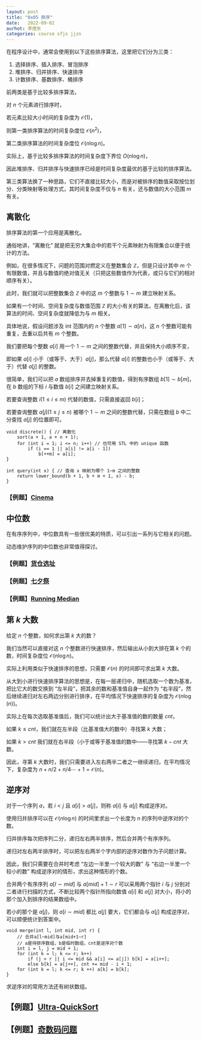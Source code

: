 ```yaml
---
layout: post
title: "0x05 排序"
date:   2022-09-02
aurhot: 李煜东
categories: course sfjs jjzn
---
```


在程序设计中，通常会使用到以下这些排序算法，这里把它们分为三类：

1. 选择排序、插入排序、冒泡排序
2. 堆排序、归并排序、快速排序
3. 计数排序、基数排序、桶排序

前两类是基于比较多排序算法，

对 $n$ 个元素进行排序时，

若元素比较大小时间的复杂度为 $\mathcal{O}(1)$，

则第一类排序算法的时间复杂度位 $\mathcal{O}(n^2)$，

第二类排序算法的时间复杂度位 $\mathcal{O}(n \log{n})$。

实际上，基于比较多排序算法的时间复杂度下界位 $O(n \log{n})$，

因此堆排序、归并排序与快速排序已经是时间复杂度最优的基于比较的排序算法。

第三类算法换了一种思路，它们不直接比较大小，而是对被排序的数值采取按位划分、分类映射等处理方式，其时间复杂度不仅与 $n$ 有关，还与数值的大小范围 $m$ 有关。

## 离散化

排序算法的第一个应用是离散化。

通俗地讲，“离散化” 就是把无穷大集合中的若干个元素映射为有限集合以便于统计的方法。

例如，在很多情况下，问题的范围对燃定义在整数集合 $\mathbb Z$，但是只设计其中 $m$ 个有限数值，并且与数值的绝对值无关（只把这些数值作为代表，或只与它们的相对顺序有关）。

此时，我们就可以把整数集合 $\mathbb Z$ 中的这 $m$ 个整数与 $1 \sim m$ 建立映射关系。

如果有一个时间、空间复杂度与数值范围 $\mathbb Z$ 的大小有关的算法，在离散化后，该算法的时间、空间复杂度就降低为与 $m$ 相关。

具体地说，假设问题涉及 int  范围内的 $n$ 个整数 $a[1] \sim a[n]$，这 $n$ 个整数可能有重复，去重以后共有 $m$ 个整数。

我们要把每个整数 $a[i]$ 用一个 $1 \sim m$ 之间的整数代替，并且保持大小顺序不变，

即如果 $a[i]$ 小于（或等于、大于）$a[j]$，那么代替 $a[i]$ 的整数也小于（或等于、大于）代替 $a[j]$ 的整数。

很简单，我们可以把 $a$ 数组排序并去掉重复的数值，得到有序数组 $b[1] \sim b[m]$，在 $b$ 数组的下标 $i$ 与数值 $b[i]$ 之间建立映射关系。

若要查询整数 $i (1 \leq i \leq m)$ 代替的数值，只需直接返回 $b[i]$；

若要查询整数 $a[j] (1 \leq j \leq n)$ 被哪个 $1 \sim m$ 之间的整数代替，只需在数组 $b$ 中二分查找 $a[j]$ 的位置即可。

```
void discrete() { // 离散化
    sort(a + 1, a + n + 1);
    for (int i = 1; i <= n; i++) // 也可用 STL 中的 unique 函数
        if (i == 1 || a[i] != a[i - 1]) 
            b[++m] = a[i];
}

int query(int x) { // 查询 x 映射为哪个 1~m 之间的整数
    return lower_bound(b + 1, b + m + 1, x) - b;
}
```

### 【例题】<a href="https://lyccrius.github.io/solution/acwing/103" target="_blank">Cinema</a>

## 中位数

在有序序列中，中位数具有一些很优美的特质，可以引出一系列与它相关的问题。

动态维护序列的中位数也非常值得探讨。

### 【例题】<a href="https://lyccrius.github.io/solution/acwing/104" target="_blank">货仓选址</a>

### 【例题】<a href="https://lyccrius.github.io/solution/acwing/105" target="_blank">七夕祭</a>

### 【例题】<a href="https://lyccrius.github.io/solution/acwing/106" target="_blank">Running Median</a>

## 第 $k$ 大数

给定 $n$ 个整数，如何求出第 $k$ 大的数？

我们当然可以直接对这 $n$ 个整数进行快速排序，然后输出从小到大排在第 $k$ 个的数，时间复杂度位 $\mathcal{O}(n \log{n})$。

实际上利用类似于快速排序的思想，只需要 $\mathcal{O}(n)$ 的时间即可求出第 $k$ 大数。

从大到小进行快速排序算法的思想是，在每一层递归中，随机选取一个数为基准，把比它大的数交换到 “左半段”，把其余的数和基准值自身一起作为 “右半段”，然后继续递归对左右两边分别进行排序，在平均情况下快速排序的复杂度为 $\mathcal{O}(n \log(n))$。

实际上在每次选取基准值后，我们可以统计出大于基准值的数的数量 $cnt$，

如果 $k \leq cnt$，我们就在左半段（比基准值大的数中）寻找第 $k$ 大数；

如果 $k > cnt$ 我们就在右半段（小于或等于基准值的数中——寻找第 $k - cnt$ 大数。

因此，寻第 $k$ 大数时，我们只需要进入左右两半二者之一继续递归，在平均情况下，复杂度为 $n + n / 2 + n / 4 \cdots + 1 = \mathcal{O}(n)$。

## 逆序对

对于一个序列 $a$，若 $i < j$ 且 $a[i] > a[j]$，则称 $a[i]$ 与 $a[j]$ 构成逆序对。

使用归并排序可以在 $\mathcal{O}(n \log{n})$ 的时间里求出一个长度为 $n$ 的序列中逆序对的个数。

归并排序每次把序列二分，递归左右两半排序，然后合并两个有序序列。

递归对左右两半排序时，可以把左右两半个字内部的逆序对数作为子问题计算。

因此，我们只需要在合并时考虑 “左边一半里一个较大的数” 与 “右边一半里一个较小的数” 构成逆序对的情形，求出这种情形的个数。

合并两个有序序列 $a[l \sim mid]$ 与 $a[mid] + 1 \sim r$ 可以采用两个指针 $i$ 与 $j$ 分别对二者进行扫描的方式，不断比较两个指针所指向数值 $a[i]$ 和 $a[j]$ 对大小，将小的那个加入到排序的结果数组中。

若小的那个是 $a[j]$，则 $a[i \sim mid]$ 都比 $a[j]$ 要大，它们都会与 $a[j]$ 构成逆序对，可以顺便统计到答案中。

```
void merge(int l, int mid, int r) {
    // 合并a[l~mid]与a[mid+1~r]
    // a是待排序数组，b是临时数组，cnt是逆序对个数
    int i = l, j = mid + 1;
    for (int k = l; k <= r; k++)
        if (j > r || i <= mid && a[i] <= a[j]) b[k] = a[i++];
        else b[k] = a[j++], cnt += mid - i + 1;
    for (int k = l; k <= r; k ++) a[k] = b[k];
}
```

求逆序对的常用方法还有树状数组。

## 【例题】<a href="https://lyccrius.github.io/solution/acwing/107" target="_blank">Ultra-QuickSort</a>

## 【例题】<a href="https://lyccrius.github.io/solution/acwing/108" target="_blank">奇数码问题</a>